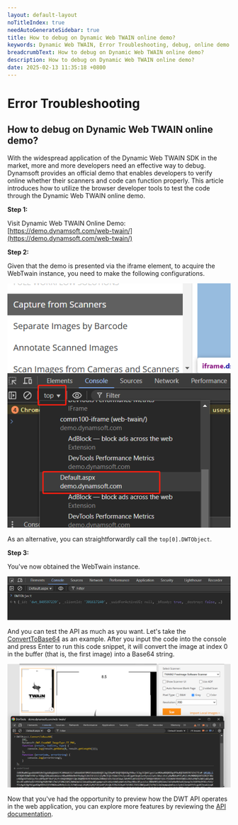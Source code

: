 ```yaml
---
layout: default-layout
noTitleIndex: true
needAutoGenerateSidebar: true
title: How to debug on Dynamic Web TWAIN online demo?
keywords: Dynamic Web TWAIN, Error Troubleshooting, debug, online demo
breadcrumbText: How to debug on Dynamic Web TWAIN online demo?
description: How to debug on Dynamic Web TWAIN online demo?
date: 2025-02-13 11:35:18 +0800
---
```


# Error Troubleshooting

## How to debug on Dynamic Web TWAIN online demo?

With the widespread application of the Dynamic Web TWAIN SDK in the market, more and more developers need an effective way to debug. Dynamsoft provides an official demo that enables developers to verify online whether their scanners and code can function properly. This article introduces how to utilize the browser developer tools to test the code through the Dynamic Web TWAIN online demo.

**Step 1:**

Visit Dynamic Web TWAIN Online Demo: [https://demo.dynamsoft.com/web-twain/](https://demo.dynamsoft.com/web-twain/)

**Step 2:**

Given that the demo is presented via the iframe element, to acquire the WebTwain instance, you need to make the following configurations.

![image1](/assets/imgs/debug_on_online_demo.png)

As an alternative, you can straightforwardly call the `top[0].DWTObject`.

**Step 3:**

You've now obtained the WebTwain instance.

![image2](/assets/imgs/get_dwtobject_instance.png)

And you can test the API as much as you want. Let's take the [ConvertToBase64](https://www.dynamsoft.com/web-twain/docs/info/api/WebTwain_IO.html#converttobase64) as an example. After you input the code into the console and press Enter to run this code snippet, it will convert the image at index 0 in the buffer (that is, the first image) into a Base64 string.

![image3](/assets/imgs/console_code_test.png)

Now that you've had the opportunity to preview how the DWT API operates in the web application, you can explore more features by reviewing the [API documentation]({{site.info}}api/). 
